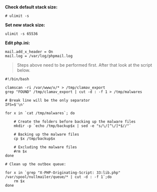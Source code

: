 **Check default stack size:**
```
# ulimit -s
```

**Set new stack size:**
```
ulimit -s 65536
```

**Edit php.ini:**
```
mail.add_x_header = On
mail.log = /var/log/phpmail.log
```

>Steps above need to be performed first. After that look at the script below.

```
#!/bin/bash

clamscan -ri /var/www/x/* > /tmp/clamav_export
grep "FOUND" /tmp/clamav_export | cut -d : -f 1 > /tmp/malwares

# Break line will be the only separator
IFS=$'\n'

for x in `cat /tmp/malwares`; do

    # Create the folders before backing up the malware files
    mkdir -p `echo /tmp/backup$x | sed -e "s/\/[^\/]*$//"`

    # Backing up the malware files
    cp $x /tmp/backup$x

    # Excluding the malware files
    #rm $x
done

# Clean up the outbox queue:

for x in `grep "X-PHP-Originating-Script: 33:lib.php" /var/spool/nullmailer/queue/* | cut -d : -f 1`;do
    rm $x
done
```
